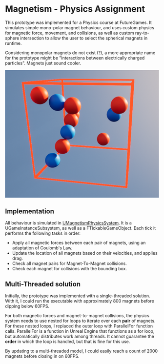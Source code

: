 # Magnetism - Physics Assignment
This prototype was implemented for a Physics course at FutureGames. It simulates simple mono-polar magnet behaviour, and uses custom physics for magnetic force, movement, and collisions, as well as custom ray-to-sphere intersection to allow the user to select the spherical magnets in runtime.

Considering monopolar magnets do not exist (?), a more appropriate name for the prototype might be "Interactions between electrically charged particles". Magnets just sound cooler.

![Visual Example](/Pics/Visual1.png)

## Implementation
All behaviour is simulated in [UMagnetismPhysicsSystem](/Source/Magnetism/Private/MagnetismPhysicsSystem.cpp). It is a UGameInstanceSubsystem, as well as a FTickableGameObject. Each tick it performs the following tasks in order:
- Apply all magnetic forces between each pair of magnets, using an adaptation of Coulomb's Law.
- Update the location of all magnets based on their velocities, and applies drag.
- Check all magnet pairs for Magnet-To-Magnet collisions.
- Check each magnet for collisions with the bounding box.

## Multi-Threaded solution
Initially, the prototype was implemented with a single-threaded solution. With it, I could run the executable with approximately 800 magnets before dipping below 60FPS.

For both magnetic forces and magnet-to-magnet collisions, the physics system needs to use nested for loops to iterate over each **pair** of magnets. For these nested loops, I replaced the outer loop with ParallelFor function calls. 
ParallelFor is a function in Unreal Engine that functions as a for loop, but automatically distributes work among threads. It cannot guarantee the **order** in which the loop is handled, but that is fine for this use.

By updating to a multi-threaded model, I could easily reach a count of 2000 magnets before closing in on 60FPS.
